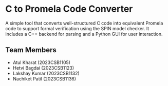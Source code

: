 # C to Promela Code Converter

A simple tool that converts well-structured C code into equivalent Promela code to support formal verification using the SPIN model checker. It includes a C++ backend for parsing and a Python GUI for user interaction.

## Team Members
- Atul Kharat (2023CSB1105)  
- Hetvi Bagdai (2023CSB1123)  
- Lakshay Kumar (2023CSB1132)  
- Nachiket Patil (2023CSB1136)
